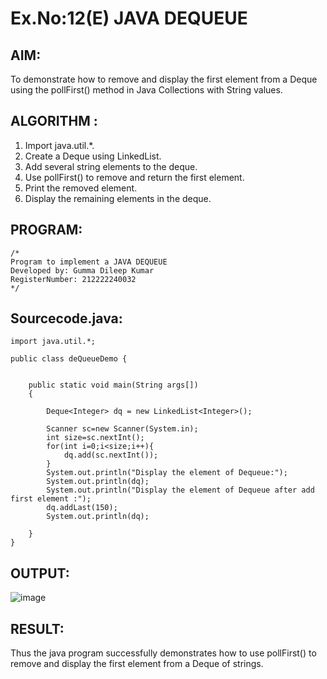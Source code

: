 # Ex.No:12(E)  JAVA DEQUEUE

## AIM:
To demonstrate how to remove and display the first element from a Deque using the pollFirst() method in Java Collections with String values.
## ALGORITHM :

1.	Import java.util.*.
2.	Create a Deque using LinkedList.
3.	Add several string elements to the deque.
4.	Use pollFirst() to remove and return the first element.
5.	Print the removed element.
6.	Display the remaining elements in the deque.

## PROGRAM:
 ```
/*
Program to implement a JAVA DEQUEUE
Developed by: Gumma Dileep Kumar
RegisterNumber: 212222240032
*/
```

## Sourcecode.java:
```
import java.util.*;

public class deQueueDemo {
	

	public static void main(String args[])
	{
	
		Deque<Integer> dq = new LinkedList<Integer>();
        
	    Scanner sc=new Scanner(System.in);
	    int size=sc.nextInt();
	    for(int i=0;i<size;i++){
	        dq.add(sc.nextInt());
	    }
	    System.out.println("Display the element of Dequeue:");
		System.out.println(dq);
        System.out.println("Display the element of Dequeue after add first element :");
        dq.addLast(150);
		System.out.println(dq);
		
	}
}
```

## OUTPUT:

![image](https://github.com/user-attachments/assets/1e62a533-9914-4388-a0d2-85efe9f57251)

## RESULT:

Thus the java program successfully demonstrates how to use pollFirst() to remove and display the first element from a Deque of strings.


